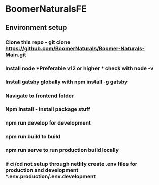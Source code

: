 # BoomerNaturalsFE

## Environment setup

### Clone this repo - git clone https://github.com/BoomerNaturals/Boomer-Naturals-Main.git
### Install node *Preferable v12 or higher * check with node -v
### Install gatsby globally with npm install -g gatsby
### Navigate to frontend folder 
### Npm install - install package stuff
### npm run develop for development
### npm run build to build
### npm run serve  to run production build locally
### if ci/cd not setup through netlify create .env files for production and development *.env.production/.env.development
